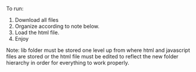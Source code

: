 To run:
1. Download all files
2. Organize according to note below.
3. Load the html file.
4. Enjoy

Note: lib folder must be stored one level up from where html and javascript files are stored or the html file must be edited to reflect the new folder
hierarchy in order for everything to work properly.
